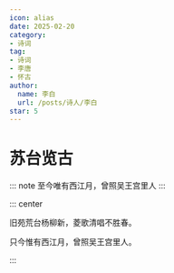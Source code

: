 ```yaml
---
icon: alias
date: 2025-02-20
category:
- 诗词
tag:
- 诗词
- 李唐
- 怀古
author:
  name: 李白
  url: /posts/诗人/李白
star: 5
---
```


# 苏台览古

::: note 
至今唯有西江月，曾照吴王宫里人
:::

<!-- more -->


::: center

旧苑荒台杨柳新，菱歌清唱不胜春。

只今惟有西江月，曾照吴王宫里人。

:::